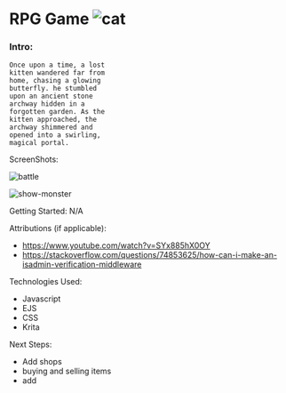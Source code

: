RPG Game  ![cat](https://media0.giphy.com/media/v1.Y2lkPTc5MGI3NjExY2kxMTE0YzFzcm14cGU3YzhkdDVjbmFucXo1Y2lzMnl2emxjc3A4MCZlcD12MV9pbnRlcm5hbF9naWZfYnlfaWQmY3Q9cw/t8e74BIE4MWjrcbTI1/giphy.gif)
===================================================================================

### Intro:
    Once upon a time, a lost 
    kitten wandered far from 
    home, chasing a glowing 
    butterfly. he stumbled 
    upon an ancient stone 
    archway hidden in a 
    forgotten garden. As the 
    kitten approached, the 
    archway shimmered and 
    opened into a swirling, 
    magical portal.


 ScreenShots:

![battle](https://i.ibb.co/CV5WCVZ/Screenshot-2024-05-17-at-6-43-29-AM.png)



![show-monster](https://i.ibb.co/zRs7P4T/Screenshot-2024-05-17-at-6-44-33-AM.png)


Getting Started: N/A 


Attributions (if applicable): 
- https://www.youtube.com/watch?v=SYx885hX0OY
- https://stackoverflow.com/questions/74853625/how-can-i-make-an-isadmin-verification-middleware



Technologies Used:
- Javascript
- EJS
- CSS
- Krita


Next Steps:
- Add shops
- buying and selling items
- add